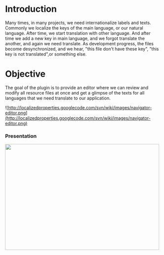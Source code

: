 # Introduction #
Many times, in many projects, we need internationalize labels and texts.
Commonly we localize the keys of the main language, or our natural language.
After time, we start translation with other language. And after time we add
a new key in main language, and we forgot translate the another, and again we need translate.
As development progress, the files become desynchronized, and we hear,
"this file don't have these key", "this key is not translated",or something else.

# Objective #
The goal of the plugin is to provide an editor where we can review and modify
all resource files at once and get a glimpse of the texts for all languages
that we need translate to our application.

![http://localizedproperties.googlecode.com/svn/wiki/images/navigator-editor.png](http://localizedproperties.googlecode.com/svn/wiki/images/navigator-editor.png)

### Presentation ###
<a href='http://www.youtube.com/watch?feature=player_embedded&v=8SxIqzIMkjg' target='_blank'><img src='http://img.youtube.com/vi/8SxIqzIMkjg/0.jpg' width='500' height=344 /></a>